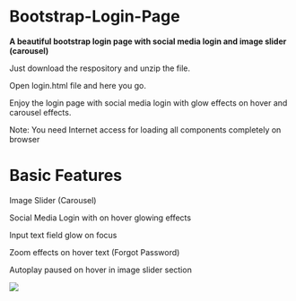 # Bootstrap-Login-Page
<strong>A beautiful bootstrap login page with social media login and image slider (carousel)</strong>

Just download the respository and unzip the file. </br>

Open login.html file and here you go. </br>

Enjoy the login page with social media login with glow effects on hover and carousel effects.</br>

Note: You need Internet access for loading all components completely on browser</br>
# Basic Features</br>
Image Slider (Carousel)</br>

Social Media Login with on hover glowing effects</br>

Input text field glow on focus</br>

Zoom effects on hover text (Forgot Password)</br>

Autoplay paused on hover in image slider section </br>

![](demo.gif)

